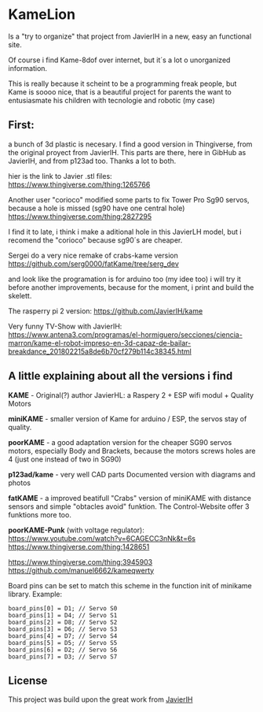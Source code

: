 # KameLion

Is a "try to organize" that project from JavierIH in a new, easy an functional site.

Of course i find Kame-8dof over internet, but it´s a lot o unorganized information.

This is really because it scheint to be a programming freak people, but Kame is soooo nice, that is a beautiful project for parents the want to entusiasmate his children with tecnologie and robotic (my case)

## First:
a bunch of 3d plastic is necesary. I find a good version in Thingiverse, from the original proyect from JavierIH. This parts are there, here in GibHub as JavierIH, and from p123ad too. Thanks a lot to both.

hier is the link to Javier .stl files:
https://www.thingiverse.com/thing:1265766

Another user "corioco" modified some parts to fix Tower Pro Sg90 servos, because a hole is missed (sg90 have one central hole)
https://www.thingiverse.com/thing:2827295

I find it to late, i think i make a aditional hole in this JavierLH model, but i recomend the "corioco" because sg90´s are cheaper.

Sergei do a very nice remake of crabs-kame version
https://github.com/serg0000/fatKame/tree/serg_dev

and look like the programation is for arduino too (my idee too)
i will try it before another improvements, because for the moment, i print and build the skelett.

The rasperry pi 2 version:
https://github.com/JavierIH/kame

Very funny TV-Show with JavierIH:
https://www.antena3.com/programas/el-hormiguero/secciones/ciencia-marron/kame-el-robot-impreso-en-3d-capaz-de-bailar-breakdance_201802215a8de6b70cf279b114c38345.html

## A little explaining about all the versions i find

**KAME** - Original(?) author JavierHL: a Raspery 2 + ESP wifi modul + Quality Motors

**miniKAME** - smaller version of Kame for arduino / ESP, the servos stay of quality.

**poorKAME** - a good adaptation version for the cheaper SG90 servos motors, especially Body and Brackets, because the motors screws holes are 4 (just one instead of two in SG90) 

**p123ad/kame** - very well CAD parts Documented version with diagrams and photos

**fatKAME** - a improved beatifull "Crabs" version of miniKAME with distance sensors and simple "obtacles avoid" funktion. The Control-Website offer 3 funktions more too.

**poorKAME-Punk** (with voltage regulator):
https://www.youtube.com/watch?v=6CAGECC3nNk&t=6s
https://www.thingiverse.com/thing:1428651


https://www.thingiverse.com/thing:3945903
https://github.com/manuel6662/kameqwerty

Board pins can be set to match this scheme in the function init of minikame library. Example:
````
board_pins[0] = D1; // Servo S0
board_pins[1] = D4; // Servo S1
board_pins[2] = D8; // Servo S2
board_pins[3] = D6; // Servo S3
board_pins[4] = D7; // Servo S4
board_pins[5] = D5; // Servo S5
board_pins[6] = D2; // Servo S6
board_pins[7] = D3; // Servo S7
````

## License
This project was build upon the great work from [JavierIH](https://github.com/JavierIH/miniKame)
